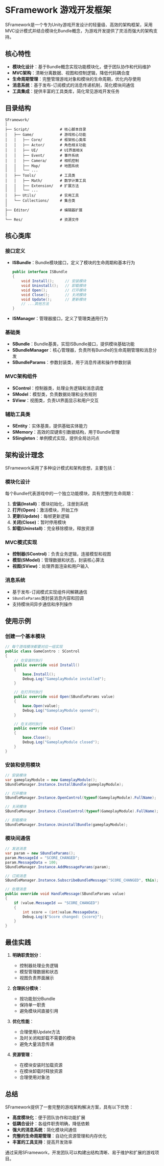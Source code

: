 # SFramework 游戏开发框架

SFramework是一个专为Unity游戏开发设计的轻量级、高效的架构框架，采用MVC设计模式并结合模块化Bundle概念，为游戏开发提供了灵活而强大的架构支持。

## 核心特性

- **模块化设计**：基于Bundle概念实现功能模块化，便于团队协作和代码维护
- **MVC架构**：清晰分离数据、视图和控制逻辑，降低代码耦合度
- **生命周期管理**：完整管理游戏对象和模块的生命周期，优化内存使用
- **消息系统**：基于发布-订阅模式的消息传递机制，简化模块间通信
- **工具集成**：提供丰富的工具类库，简化常见游戏开发任务

## 目录结构

```
SFramework/
│
├── Script/              # 核心脚本目录
│   ├── Game/            # 游戏核心功能
│   │   ├── Core/        # 框架核心类库
│   │   ├── Actor/       # 角色相关功能
│   │   ├── UI/          # UI界面相关
│   │   ├── Event/       # 事件系统
│   │   ├── Camera/      # 相机控制
│   │   ├── Map/         # 地图系统
│   │   └── ...
│   ├── Tools/           # 工具类
│   │   ├── Math/        # 数学计算工具
│   │   ├── Extension/   # 扩展方法
│   │   └── ...
│   ├── Utils/           # 实用工具
│   └── Collections/     # 集合类
│
├── Editor/              # 编辑器扩展
│
└── Res/                 # 资源文件
```

## 核心类库

### 接口定义

- **ISBundle**：Bundle模块接口，定义了模块的生命周期和基本行为
  ```csharp
  public interface ISBundle
  {
      void Install();     // 安装模块
      void Uninstall();   // 卸载模块
      void Open();        // 打开模块
      void Close();       // 关闭模块
      void Update();      // 更新模块
      // ...其他方法
  }
  ```

- **ISManager**：管理器接口，定义了管理类通用行为

### 基础类

- **SBundle**：Bundle基类，实现ISBundle接口，提供模块基础功能
- **SBundleManager**：核心管理器，负责所有Bundle的生命周期管理和消息分发
- **SBundleParams**：参数封装类，用于消息传递和操作参数封装

### MVC架构组件

- **SControl**：控制器类，处理业务逻辑和消息调度
- **SModel**：模型类，负责数据处理和业务规则
- **SView**：视图类，负责UI界面显示和用户交互

### 辅助工具类

- **SEntity**：实体基类，提供基础实体能力
- **SMemory**：高效的双键索引数据结构，用于Bundle管理
- **SSingleton**：单例模式实现，提供全局访问点

## 架构设计理念

SFramework采用了多种设计模式和架构思想，主要包括：

### 模块化设计

每个Bundle代表游戏中的一个独立功能模块，具有完整的生命周期：
1. **安装(Install)**：模块初始化，注册到系统
2. **打开(Open)**：激活模块，开始工作
3. **更新(Update)**：每帧更新逻辑
4. **关闭(Close)**：暂时停用模块
5. **卸载(Uninstall)**：完全移除模块，释放资源

### MVC模式实现

- **控制器(SControl)**：负责业务逻辑，连接模型和视图
- **模型(SModel)**：管理数据和状态，封装核心算法
- **视图(SView)**：处理界面渲染和用户输入

### 消息系统

- 基于发布-订阅模式实现组件间解耦通信
- `SBundleParams`类封装消息内容和回调
- 支持模块间异步通信和序列操作

## 使用示例

### 创建一个基本模块

```csharp
// 每个游戏模块都要对应一组实现
public class GameContro : SControl
{
    // 在安装时执行
    public override void Install()
    {
        base.Install();
        Debug.Log("GameplayModule installed");
    }

    // 在打开时执行
    public override void Open(SBundleParams value)
    {
        base.Open(value);
        Debug.Log("GameplayModule opened");
    }

    // 在关闭时执行
    public override void Close()
    {
        base.Close();
        Debug.Log("GameplayModule closed");
    }
}
```

### 安装和使用模块

```csharp
// 安装模块
var gameplayModule = new GameplayModule();
SBundleManager.Instance.InstallBundle(gameplayModule);

// 打开模块
SBundleManager.Instance.OpenControl(typeof(GameplayModule).FullName);

// 关闭模块
SBundleManager.Instance.CloseControl(typeof(GameplayModule).FullName);

// 卸载模块
SBundleManager.Instance.UninstallBundle(gameplayModule);
```

### 模块间通信

```csharp
// 发送消息
var param = new SBundleParams();
param.MessageId = "SCORE_CHANGED";
param.MessageData = 100;
SBundleManager.Instance.AddMessageParams(param);

// 订阅消息
SBundleManager.Instance.SubscribeBundleMessage("SCORE_CHANGED", this);

// 处理消息
public override void HandleMessage(SBundleParams value)
{
    if (value.MessageId == "SCORE_CHANGED")
    {
        int score = (int)value.MessageData;
        Debug.Log($"Score changed: {score}");
    }
}
```

## 最佳实践

1. **明确职责划分**：
   - 控制器处理业务逻辑
   - 模型管理数据和状态
   - 视图负责界面展示

2. **合理拆分模块**：
   - 按功能划分Bundle
   - 保持单一职责
   - 避免模块间直接引用

3. **优化性能**：
   - 合理使用Update方法
   - 及时关闭和卸载不需要的模块
   - 避免大量消息传递

4. **资源管理**：
   - 在模块安装时加载资源
   - 在模块卸载时释放资源
   - 合理使用对象池

## 总结

SFramework提供了一套完整的游戏架构解决方案，具有以下优势：

- **高度模块化**：便于团队协作和功能扩展
- **低耦合设计**：各组件职责明确，降低依赖
- **强大的消息系统**：简化模块间通信
- **完整的生命周期管理**：自动化资源管理和内存优化
- **丰富的工具支持**：提高开发效率

通过采用SFramework，开发团队可以构建出结构清晰、易于维护和扩展的游戏项目。
